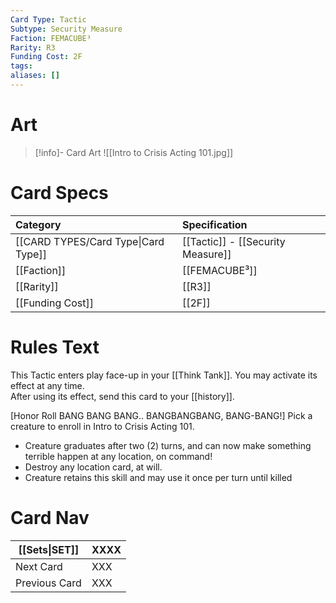 ```yaml
---
Card Type: Tactic
Subtype: Security Measure
Faction: FEMACUBE³
Rarity: R3
Funding Cost: 2F
tags: 
aliases: []
---
```

# Art

> [!info]- Card Art
> ![[Intro to Crisis Acting 101.jpg]]

# Card Specs

| Category | Specification| 
| :--- | :--- |
| [[CARD TYPES/Card Type\|Card Type]] | [[Tactic]] - [[Security Measure]] |
| [[Faction]] | [[FEMACUBE³]] |  
| [[Rarity]] | [[R3]] |  
| [[Funding Cost]] | [[2F]] |  

# Rules Text  

This Tactic enters play face-up in your [[Think Tank]]. 
You may activate its effect at any time.  
After using its effect, send this card to your [[history]].  

[Honor Roll BANG BANG BANG.. BANGBANGBANG, BANG-BANG!] 
Pick a creature to enroll in Intro to Crisis Acting 101.
- Creature graduates after two (2) turns, and can now make something terrible happen at any location, on command!
- Destroy any location card, at will.
- Creature retains this skill and may use it once per turn until killed

# Card Nav

| [[Sets\|SET]]           | XXXX |
| ------------- | ------------------------------ |
| Next Card     | XXX |
| Previous Card | XXX |


